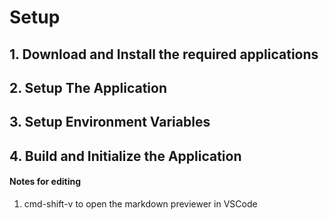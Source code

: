 # Setup

## 1. Download and Install the required applications

## 2. Setup The Application

## 3. Setup Environment Variables

## 4. Build and Initialize the Application

#### Notes for editing

1. cmd-shift-v to open the markdown previewer in VSCode
